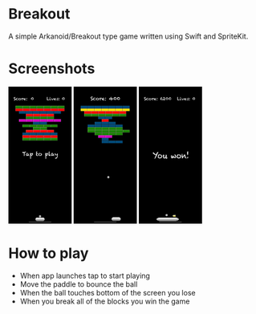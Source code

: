 # Breakout
A simple Arkanoid/Breakout type game written using Swift and SpriteKit.

# Screenshots
<p float = "left">
  <img src = "https://github.com/jacksonafide/breakout/blob/master/images/mainUI.png" width = "25%" height = "25%"/>
  <img src = "https://github.com/jacksonafide/breakout/blob/master/images/inGame.png" width = "25%" height = "25%"/>
  <img src = "https://github.com/jacksonafide/breakout/blob/master/images/winScreen.png" width = "25%" height = "25%"/>
</p>

# How to play
* When app launches tap to start playing
* Move the paddle to bounce the ball
* When the ball touches bottom of the screen you lose
* When you break all of the blocks you win the game
